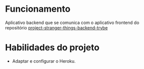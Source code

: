 # Funcionamento

Aplicativo backend que se comunica com o aplicativo frontend do repositório [project-stranger-things-backend-trybe](https://github.com/thomasravache/project-stranger-things-backend-trybe/)

# Habilidades do projeto

 - Adaptar e configurar o Heroku.
